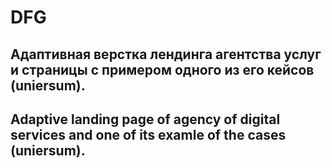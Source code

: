 # DFG
## Адаптивная верстка лендинга агентства услуг и страницы с примером одного из его кейсов (uniersum).

## Adaptive landing page of agency of digital services and one of its examle of the cases (uniersum).

